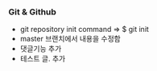 ### Git & Github
* git repository init command => $ git init
* master 브랜치에서 내용을 수정함
* 댓글기능 추가
* 테스트 글. 추가
